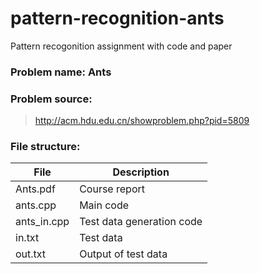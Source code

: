 # pattern-recognition-ants
Pattern recogonition assignment with code and paper

### Problem name: Ants

### Problem source:
> http://acm.hdu.edu.cn/showproblem.php?pid=5809

### File structure:

| File | Description |
|-------|-------|
| Ants.pdf | Course report |
| ants.cpp | Main code |
| ants_in.cpp | Test data generation code |
| in.txt | Test data |
| out.txt | Output of test data |

